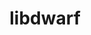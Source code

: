 ---
title: "libdwarf"
layout: cache
categories: [package, develop]
meta: {"compilers": ["gcc@11.1.0", "gcc@11.4.0", "intel-oneapi-compilers@2025.1.0"], "num_specs": 144, "num_specs_by_stack": {"e4s": 3, "e4s-neoverse-v2": 37, "e4s-oneapi": 41, "e4s-rocm-external": 37, "root": 144, "tools-sdk": 29, "tutorial": 37}, "oss": ["ubuntu20.04", "ubuntu22.04"], "platforms": ["linux"], "stacks": ["e4s", "e4s-neoverse-v2", "e4s-oneapi", "e4s-rocm-external", "root", "tools-sdk", "tutorial"], "targets": ["neoverse_v2", "x86_64_v3"], "versions": ["0.11.0", "2.0.0", "2.1.0"]}
spec_details: [{"compiler": "gcc@11.4.0", "hash": "26645usqdclwyzeo266omlca4ipfzhg2", "os": "ubuntu22.04", "platform": "linux", "size": "-", "stacks": ["e4s-neoverse-v2", "root"], "target": "neoverse_v2", "variants": ["build_system=cmake", "build_type=Release", "+decompression", "+dwarfdump", "~dwarfgen", "~examples", "generator=make", "~ipo", "+pic", "+shared"], "versions": ["2.1.0"]}, {"compiler": "gcc@11.1.0", "hash": "26jvwhkd6jvjz4s6r2liskjqs423aejt", "os": "ubuntu20.04", "platform": "linux", "size": "-", "stacks": ["root", "tools-sdk"], "target": "x86_64_v3", "variants": ["build_system=cmake", "build_type=Release", "+decompression", "+dwarfdump", "~dwarfgen", "~examples", "generator=make", "~ipo", "+pic", "+shared"], "versions": ["2.0.0"]}, {"compiler": "gcc@11.4.0", "hash": "26ymsfafvonl5vvnwlxzrb43qxp75nec", "os": "ubuntu22.04", "platform": "linux", "size": "-", "stacks": ["e4s-rocm-external", "root", "tutorial"], "target": "x86_64_v3", "variants": ["build_system=cmake", "build_type=Release", "+decompression", "+dwarfdump", "~dwarfgen", "~examples", "generator=make", "~ipo", "+pic", "+shared"], "versions": ["0.11.0"]}, {"compiler": "gcc@11.1.0", "hash": "2hoaaltrr5jdvbj2v2nvlikp7cjv4rfw", "os": "ubuntu20.04", "platform": "linux", "size": "-", "stacks": ["root", "tools-sdk"], "target": "x86_64_v3", "variants": ["build_system=cmake", "build_type=Release", "+decompression", "+dwarfdump", "~dwarfgen", "~examples", "generator=make", "~ipo", "+pic", "+shared"], "versions": ["2.1.0"]}, {"compiler": "intel-oneapi-compilers@2025.1.0", "hash": "2nwzpoteix6hrch7a4b6w4674h2ipcnu", "os": "ubuntu22.04", "platform": "linux", "size": "-", "stacks": ["e4s-oneapi", "root"], "target": "x86_64_v3", "variants": ["build_system=cmake", "build_type=Release", "+decompression", "+dwarfdump", "~dwarfgen", "~examples", "generator=make", "~ipo", "+pic", "+shared"], "versions": ["0.11.0"]}, {"compiler": "gcc@11.4.0", "hash": "3j6ftzflsfp5zbjefbdrclannyjhvbas", "os": "ubuntu22.04", "platform": "linux", "size": "-", "stacks": ["e4s-rocm-external", "root", "tutorial"], "target": "x86_64_v3", "variants": ["build_system=cmake", "build_type=Release", "+decompression", "+dwarfdump", "~dwarfgen", "~examples", "generator=make", "~ipo", "+pic", "+shared"], "versions": ["2.1.0"]}, {"compiler": "gcc@11.1.0", "hash": "3vbnwyezob3u5p4etb4eiarvvqfsbmgk", "os": "ubuntu20.04", "platform": "linux", "size": "-", "stacks": ["root", "tools-sdk"], "target": "x86_64_v3", "variants": ["build_system=cmake", "build_type=Release", "+decompression", "+dwarfdump", "~dwarfgen", "~examples", "generator=make", "~ipo", "+pic", "+shared"], "versions": ["2.1.0"]}, {"compiler": "gcc@11.4.0", "hash": "3xqwh7sevmgbvg354tvq3wtstwwt6vpe", "os": "ubuntu22.04", "platform": "linux", "size": "-", "stacks": ["e4s-rocm-external", "root", "tutorial"], "target": "x86_64_v3", "variants": ["build_system=cmake", "build_type=Release", "+decompression", "+dwarfdump", "~dwarfgen", "~examples", "generator=make", "~ipo", "+pic", "+shared"], "versions": ["0.11.0"]}, {"compiler": "gcc@11.1.0", "hash": "4o2g27lexrq3owaa7cg326gm75d4zwd4", "os": "ubuntu20.04", "platform": "linux", "size": "-", "stacks": ["root", "tools-sdk"], "target": "x86_64_v3", "variants": ["build_system=cmake", "build_type=Release", "+decompression", "+dwarfdump", "~dwarfgen", "~examples", "generator=make", "~ipo", "+pic", "+shared"], "versions": ["2.1.0"]}, {"compiler": "intel-oneapi-compilers@2025.1.0", "hash": "555rxwce4z65dxxh6eosgz2zvxgniywn", "os": "ubuntu22.04", "platform": "linux", "size": "-", "stacks": ["e4s-oneapi", "root"], "target": "x86_64_v3", "variants": ["build_system=cmake", "build_type=Release", "+decompression", "+dwarfdump", "~dwarfgen", "~examples", "generator=make", "~ipo", "+pic", "+shared"], "versions": ["0.11.0"]}, {"compiler": "gcc@11.1.0", "hash": "5hfkklx3ejlkabfwcfrbpeqm7gidqauv", "os": "ubuntu20.04", "platform": "linux", "size": "-", "stacks": ["root", "tools-sdk"], "target": "x86_64_v3", "variants": ["build_system=cmake", "build_type=Release", "+decompression", "+dwarfdump", "~dwarfgen", "~examples", "generator=make", "~ipo", "+pic", "+shared"], "versions": ["2.1.0"]}, {"compiler": "gcc@11.4.0", "hash": "5hu7i2utic3z5haxew2x4iue5sm4sr5i", "os": "ubuntu22.04", "platform": "linux", "size": "-", "stacks": ["e4s-rocm-external", "root", "tutorial"], "target": "x86_64_v3", "variants": ["build_system=cmake", "build_type=Release", "+decompression", "+dwarfdump", "~dwarfgen", "~examples", "generator=make", "~ipo", "+pic", "+shared"], "versions": ["2.0.0"]}, {"compiler": "gcc@11.4.0", "hash": "5jbko6njuh52doxfat4jyn5vmevo2nff", "os": "ubuntu22.04", "platform": "linux", "size": "-", "stacks": ["e4s-neoverse-v2", "root"], "target": "neoverse_v2", "variants": ["build_system=cmake", "build_type=Release", "+decompression", "+dwarfdump", "~dwarfgen", "~examples", "generator=make", "~ipo", "+pic", "+shared"], "versions": ["2.1.0"]}, {"compiler": "intel-oneapi-compilers@2025.1.0", "hash": "5mgct54zrfv7f4i6g6lcweoy6ad5p5p2", "os": "ubuntu22.04", "platform": "linux", "size": "-", "stacks": ["e4s-oneapi", "root"], "target": "x86_64_v3", "variants": ["build_system=cmake", "build_type=Release", "+decompression", "+dwarfdump", "~dwarfgen", "~examples", "generator=make", "~ipo", "+pic", "+shared"], "versions": ["2.1.0"]}, {"compiler": "gcc@11.4.0", "hash": "5ykmmyo5df54k7aoklrkop5jidrcjlnk", "os": "ubuntu22.04", "platform": "linux", "size": "-", "stacks": ["e4s-neoverse-v2", "root"], "target": "neoverse_v2", "variants": ["build_system=cmake", "build_type=Release", "+decompression", "+dwarfdump", "~dwarfgen", "~examples", "generator=make", "~ipo", "+pic", "+shared"], "versions": ["2.1.0"]}, {"compiler": "gcc@11.1.0", "hash": "6c5a3yojjtfbw5tzbzs73ssr6f26bwox", "os": "ubuntu20.04", "platform": "linux", "size": "-", "stacks": ["root", "tools-sdk"], "target": "x86_64_v3", "variants": ["build_system=cmake", "build_type=Release", "+decompression", "+dwarfdump", "~dwarfgen", "~examples", "generator=make", "~ipo", "+pic", "+shared"], "versions": ["2.1.0"]}, {"compiler": "gcc@11.4.0", "hash": "6e5mar4l7hglduuudxf6sj2iupbjg4c2", "os": "ubuntu22.04", "platform": "linux", "size": "-", "stacks": ["e4s-rocm-external", "root", "tutorial"], "target": "x86_64_v3", "variants": ["build_system=cmake", "build_type=Release", "+decompression", "+dwarfdump", "~dwarfgen", "~examples", "generator=make", "~ipo", "+pic", "+shared"], "versions": ["0.11.0"]}, {"compiler": "gcc@11.1.0", "hash": "6lyx3tc5sfpjn3m3riu3dp6x6pyg3ppt", "os": "ubuntu20.04", "platform": "linux", "size": "-", "stacks": ["root", "tools-sdk"], "target": "x86_64_v3", "variants": ["build_system=cmake", "build_type=Release", "+decompression", "+dwarfdump", "~dwarfgen", "~examples", "generator=make", "~ipo", "+pic", "+shared"], "versions": ["2.0.0"]}, {"compiler": "gcc@11.4.0", "hash": "6qle4qseuxmofcvyk2aue2e7gbjlci35", "os": "ubuntu22.04", "platform": "linux", "size": "-", "stacks": ["e4s-rocm-external", "root", "tutorial"], "target": "x86_64_v3", "variants": ["build_system=cmake", "build_type=Release", "+decompression", "+dwarfdump", "~dwarfgen", "~examples", "generator=make", "~ipo", "+pic", "+shared"], "versions": ["0.11.0"]}, {"compiler": "gcc@11.1.0", "hash": "6qrrs75fechd3mtx2xjfaa5cz4pgjqq6", "os": "ubuntu20.04", "platform": "linux", "size": "-", "stacks": ["root", "tools-sdk"], "target": "x86_64_v3", "variants": ["build_system=cmake", "build_type=Release", "+decompression", "+dwarfdump", "~dwarfgen", "~examples", "generator=make", "~ipo", "+pic", "+shared"], "versions": ["2.1.0"]}, {"compiler": "gcc@11.4.0", "hash": "6tphij5owtzbeo4yvpueylctg46xuq3m", "os": "ubuntu22.04", "platform": "linux", "size": "-", "stacks": ["e4s-neoverse-v2", "root"], "target": "neoverse_v2", "variants": ["build_system=cmake", "build_type=Release", "+decompression", "+dwarfdump", "~dwarfgen", "~examples", "generator=make", "~ipo", "+pic", "+shared"], "versions": ["2.1.0"]}, {"compiler": "gcc@11.1.0", "hash": "6xxfynooc7hqlia43m4g4ff3e6256aa6", "os": "ubuntu20.04", "platform": "linux", "size": "-", "stacks": ["root", "tools-sdk"], "target": "x86_64_v3", "variants": ["build_system=cmake", "build_type=Release", "+decompression", "+dwarfdump", "~dwarfgen", "~examples", "generator=make", "~ipo", "+pic", "+shared"], "versions": ["2.1.0"]}, {"compiler": "gcc@11.4.0", "hash": "7at3ea4ldirl3xxvwuivqushfdmwzjfm", "os": "ubuntu22.04", "platform": "linux", "size": "-", "stacks": ["e4s-neoverse-v2", "root"], "target": "neoverse_v2", "variants": ["build_system=cmake", "build_type=Release", "+decompression", "+dwarfdump", "~dwarfgen", "~examples", "generator=make", "~ipo", "+pic", "+shared"], "versions": ["0.11.0"]}, {"compiler": "gcc@11.1.0", "hash": "7axrh72c5dgno2kd2kujpxpa3ovdj2nq", "os": "ubuntu20.04", "platform": "linux", "size": "-", "stacks": ["root", "tools-sdk"], "target": "x86_64_v3", "variants": ["build_system=cmake", "build_type=Release", "+decompression", "+dwarfdump", "~dwarfgen", "~examples", "generator=make", "~ipo", "+pic", "+shared"], "versions": ["2.1.0"]}, {"compiler": "gcc@11.4.0", "hash": "7b3z4t6i254pdxzdwv6wg5lwxlalmhdv", "os": "ubuntu22.04", "platform": "linux", "size": "-", "stacks": ["e4s", "e4s-rocm-external", "root", "tutorial"], "target": "x86_64_v3", "variants": ["build_system=cmake", "build_type=Release", "+decompression", "+dwarfdump", "~dwarfgen", "~examples", "generator=make", "~ipo", "+pic", "+shared"], "versions": ["2.1.0"]}, {"compiler": "gcc@11.4.0", "hash": "7h6pt3aiebkt3okdgt3upaelm3jwnbvn", "os": "ubuntu22.04", "platform": "linux", "size": "-", "stacks": ["e4s-rocm-external", "root", "tutorial"], "target": "x86_64_v3", "variants": ["build_system=cmake", "build_type=Release", "+decompression", "+dwarfdump", "~dwarfgen", "~examples", "generator=make", "~ipo", "+pic", "+shared"], "versions": ["2.1.0"]}, {"compiler": "gcc@11.4.0", "hash": "a3ld7toer5a6w74q4uxmehspbqe4wzq5", "os": "ubuntu22.04", "platform": "linux", "size": "-", "stacks": ["e4s", "e4s-rocm-external", "root", "tutorial"], "target": "x86_64_v3", "variants": ["build_system=cmake", "build_type=Release", "+decompression", "+dwarfdump", "~dwarfgen", "~examples", "generator=make", "~ipo", "+pic", "+shared"], "versions": ["2.1.0"]}, {"compiler": "gcc@11.1.0", "hash": "amwejqzzekgn2k62unytyyxjke4c22nu", "os": "ubuntu20.04", "platform": "linux", "size": "-", "stacks": ["root", "tools-sdk"], "target": "x86_64_v3", "variants": ["build_system=cmake", "build_type=Release", "+decompression", "+dwarfdump", "~dwarfgen", "~examples", "generator=make", "~ipo", "+pic", "+shared"], "versions": ["2.1.0"]}, {"compiler": "gcc@11.4.0", "hash": "c4li6r2w4yhqhi6kxxiyzpwybu2d3l6r", "os": "ubuntu22.04", "platform": "linux", "size": "-", "stacks": ["e4s-rocm-external", "root", "tutorial"], "target": "x86_64_v3", "variants": ["build_system=cmake", "build_type=Release", "+decompression", "+dwarfdump", "~dwarfgen", "~examples", "generator=make", "~ipo", "+pic", "+shared"], "versions": ["2.1.0"]}, {"compiler": "intel-oneapi-compilers@2025.1.0", "hash": "celsaeerwodfdv7qr4lnhaiz6v4jauyy", "os": "ubuntu22.04", "platform": "linux", "size": "-", "stacks": ["e4s-oneapi", "root"], "target": "x86_64_v3", "variants": ["build_system=cmake", "build_type=Release", "+decompression", "+dwarfdump", "~dwarfgen", "~examples", "generator=make", "~ipo", "+pic", "+shared"], "versions": ["0.11.0"]}, {"compiler": "gcc@11.4.0", "hash": "cgphjtoodadf2bhjop4uhlo65jkoag6y", "os": "ubuntu22.04", "platform": "linux", "size": "-", "stacks": ["e4s-neoverse-v2", "root"], "target": "neoverse_v2", "variants": ["build_system=cmake", "build_type=Release", "+decompression", "+dwarfdump", "~dwarfgen", "~examples", "generator=make", "~ipo", "+pic", "+shared"], "versions": ["2.1.0"]}, {"compiler": "gcc@11.1.0", "hash": "ckh4otdeytvzhuvil7fcmxqatue2p2gi", "os": "ubuntu20.04", "platform": "linux", "size": "-", "stacks": ["root", "tools-sdk"], "target": "x86_64_v3", "variants": ["build_system=cmake", "build_type=Release", "+decompression", "+dwarfdump", "~dwarfgen", "~examples", "generator=make", "~ipo", "+pic", "+shared"], "versions": ["2.1.0"]}, {"compiler": "gcc@11.4.0", "hash": "cpik3mwtsubvec3v6id4cahpqcnvgwyt", "os": "ubuntu22.04", "platform": "linux", "size": "-", "stacks": ["e4s-neoverse-v2", "root"], "target": "neoverse_v2", "variants": ["build_system=cmake", "build_type=Release", "+decompression", "+dwarfdump", "~dwarfgen", "~examples", "generator=make", "~ipo", "+pic", "+shared"], "versions": ["0.11.0"]}, {"compiler": "gcc@11.4.0", "hash": "cr5tbnsxq7va3o6mab5b2juiebhx7llq", "os": "ubuntu22.04", "platform": "linux", "size": "-", "stacks": ["e4s-neoverse-v2", "root"], "target": "neoverse_v2", "variants": ["build_system=cmake", "build_type=Release", "+decompression", "+dwarfdump", "~dwarfgen", "~examples", "generator=make", "~ipo", "+pic", "+shared"], "versions": ["0.11.0"]}, {"compiler": "gcc@11.4.0", "hash": "cuundmuax5tngh3lxnqm2wgcwjj4irfr", "os": "ubuntu22.04", "platform": "linux", "size": "-", "stacks": ["e4s-rocm-external", "root", "tutorial"], "target": "x86_64_v3", "variants": ["build_system=cmake", "build_type=Release", "+decompression", "+dwarfdump", "~dwarfgen", "~examples", "generator=make", "~ipo", "+pic", "+shared"], "versions": ["2.0.0"]}, {"compiler": "gcc@11.4.0", "hash": "d2vvnrfk5feog2jcciqipgtfcwudxh5m", "os": "ubuntu22.04", "platform": "linux", "size": "-", "stacks": ["e4s-neoverse-v2", "root"], "target": "neoverse_v2", "variants": ["build_system=cmake", "build_type=Release", "+decompression", "+dwarfdump", "~dwarfgen", "~examples", "generator=make", "~ipo", "+pic", "+shared"], "versions": ["0.11.0"]}, {"compiler": "intel-oneapi-compilers@2025.1.0", "hash": "d6wqyo4cns33ba65ak6fnfzj3mdcw6hi", "os": "ubuntu22.04", "platform": "linux", "size": "-", "stacks": ["e4s-oneapi", "root"], "target": "x86_64_v3", "variants": ["build_system=cmake", "build_type=Release", "+decompression", "+dwarfdump", "~dwarfgen", "~examples", "generator=make", "~ipo", "+pic", "+shared"], "versions": ["0.11.0"]}, {"compiler": "gcc@11.4.0", "hash": "ddtclrfuyc5hnq73gqnxhcj2c4hbvfqq", "os": "ubuntu22.04", "platform": "linux", "size": "-", "stacks": ["e4s-rocm-external", "root", "tutorial"], "target": "x86_64_v3", "variants": ["build_system=cmake", "build_type=Release", "+decompression", "+dwarfdump", "~dwarfgen", "~examples", "generator=make", "~ipo", "+pic", "+shared"], "versions": ["0.11.0"]}, {"compiler": "gcc@11.1.0", "hash": "do2e5hg7batxqvvyxgnfzkndnj55hu5y", "os": "ubuntu20.04", "platform": "linux", "size": "-", "stacks": ["root", "tools-sdk"], "target": "x86_64_v3", "variants": ["build_system=cmake", "build_type=Release", "+decompression", "+dwarfdump", "~dwarfgen", "~examples", "generator=make", "~ipo", "+pic", "+shared"], "versions": ["2.1.0"]}, {"compiler": "intel-oneapi-compilers@2025.1.0", "hash": "doh7an335rcp5rayrhh537v7buhgadj4", "os": "ubuntu22.04", "platform": "linux", "size": "-", "stacks": ["e4s-oneapi", "root"], "target": "x86_64_v3", "variants": ["build_system=cmake", "build_type=Release", "+decompression", "+dwarfdump", "~dwarfgen", "~examples", "generator=make", "~ipo", "+pic", "+shared"], "versions": ["0.11.0"]}, {"compiler": "gcc@11.4.0", "hash": "dq7uj6yxxagcvopc34h7binw4trfivyl", "os": "ubuntu22.04", "platform": "linux", "size": "-", "stacks": ["e4s-neoverse-v2", "root"], "target": "neoverse_v2", "variants": ["build_system=cmake", "build_type=Release", "+decompression", "+dwarfdump", "~dwarfgen", "~examples", "generator=make", "~ipo", "+pic", "+shared"], "versions": ["2.0.0"]}, {"compiler": "gcc@11.4.0", "hash": "dxmnjwbeo4v26aouxrblz3sopmynujlr", "os": "ubuntu22.04", "platform": "linux", "size": "-", "stacks": ["e4s-neoverse-v2", "root"], "target": "neoverse_v2", "variants": ["build_system=cmake", "build_type=Release", "+decompression", "+dwarfdump", "~dwarfgen", "~examples", "generator=make", "~ipo", "+pic", "+shared"], "versions": ["0.11.0"]}, {"compiler": "gcc@11.4.0", "hash": "e24ftcgjzech37nsxkmy4ayklmn3e5ym", "os": "ubuntu22.04", "platform": "linux", "size": "-", "stacks": ["e4s-rocm-external", "root", "tutorial"], "target": "x86_64_v3", "variants": ["build_system=cmake", "build_type=Release", "+decompression", "+dwarfdump", "~dwarfgen", "~examples", "generator=make", "~ipo", "+pic", "+shared"], "versions": ["2.1.0"]}, {"compiler": "gcc@11.4.0", "hash": "e4wpoxmixano7ygw5fdkls5hil7zy3az", "os": "ubuntu22.04", "platform": "linux", "size": "-", "stacks": ["e4s-rocm-external", "root", "tutorial"], "target": "x86_64_v3", "variants": ["build_system=cmake", "build_type=Release", "+decompression", "+dwarfdump", "~dwarfgen", "~examples", "generator=make", "~ipo", "+pic", "+shared"], "versions": ["0.11.0"]}, {"compiler": "gcc@11.4.0", "hash": "e6rymjab23k5ctrhrzg3yuzekxe3ipwd", "os": "ubuntu22.04", "platform": "linux", "size": "-", "stacks": ["e4s-neoverse-v2", "root"], "target": "neoverse_v2", "variants": ["build_system=cmake", "build_type=Release", "+decompression", "+dwarfdump", "~dwarfgen", "~examples", "generator=make", "~ipo", "+pic", "+shared"], "versions": ["0.11.0"]}, {"compiler": "intel-oneapi-compilers@2025.1.0", "hash": "ecugbsss7va73hzjypnhek2trsq6qcvk", "os": "ubuntu22.04", "platform": "linux", "size": "-", "stacks": ["e4s-oneapi", "root"], "target": "x86_64_v3", "variants": ["build_system=cmake", "build_type=Release", "+decompression", "+dwarfdump", "~dwarfgen", "~examples", "generator=make", "~ipo", "+pic", "+shared"], "versions": ["2.0.0"]}, {"compiler": "gcc@11.1.0", "hash": "ee4wx445tyev2r72vj66j7sspzdvw7gb", "os": "ubuntu20.04", "platform": "linux", "size": "-", "stacks": ["root", "tools-sdk"], "target": "x86_64_v3", "variants": ["build_system=cmake", "build_type=Release", "+decompression", "+dwarfdump", "~dwarfgen", "~examples", "generator=make", "~ipo", "+pic", "+shared"], "versions": ["2.0.0"]}, {"compiler": "intel-oneapi-compilers@2025.1.0", "hash": "ekjiel3eflddz3dh3zuvew3erjk2edzo", "os": "ubuntu22.04", "platform": "linux", "size": "-", "stacks": ["e4s-oneapi", "root"], "target": "x86_64_v3", "variants": ["build_system=cmake", "build_type=Release", "+decompression", "+dwarfdump", "~dwarfgen", "~examples", "generator=make", "~ipo", "+pic", "+shared"], "versions": ["0.11.0"]}, {"compiler": "gcc@11.4.0", "hash": "emle2gm75vjyhqcjjhaklfzff5d3dpqg", "os": "ubuntu22.04", "platform": "linux", "size": "-", "stacks": ["e4s-neoverse-v2", "root"], "target": "neoverse_v2", "variants": ["build_system=cmake", "build_type=Release", "+decompression", "+dwarfdump", "~dwarfgen", "~examples", "generator=make", "~ipo", "+pic", "+shared"], "versions": ["0.11.0"]}, {"compiler": "gcc@11.4.0", "hash": "f55coqsxkgu4jc4duafei47dvsdhvscs", "os": "ubuntu22.04", "platform": "linux", "size": "-", "stacks": ["e4s-rocm-external", "root", "tutorial"], "target": "x86_64_v3", "variants": ["build_system=cmake", "build_type=Release", "+decompression", "+dwarfdump", "~dwarfgen", "~examples", "generator=make", "~ipo", "+pic", "+shared"], "versions": ["0.11.0"]}, {"compiler": "gcc@11.4.0", "hash": "fed3r65h4cjl2gha3zipqibckwd3ow4l", "os": "ubuntu22.04", "platform": "linux", "size": "-", "stacks": ["e4s-rocm-external", "root", "tutorial"], "target": "x86_64_v3", "variants": ["build_system=cmake", "build_type=Release", "+decompression", "+dwarfdump", "~dwarfgen", "~examples", "generator=make", "~ipo", "+pic", "+shared"], "versions": ["0.11.0"]}, {"compiler": "gcc@11.1.0", "hash": "fharxzapbymb5abhavkz6ilzw2bmzr6q", "os": "ubuntu20.04", "platform": "linux", "size": "-", "stacks": ["root", "tools-sdk"], "target": "x86_64_v3", "variants": ["build_system=cmake", "build_type=Release", "+decompression", "+dwarfdump", "~dwarfgen", "~examples", "generator=make", "~ipo", "+pic", "+shared"], "versions": ["2.0.0"]}, {"compiler": "gcc@11.4.0", "hash": "fhrtuy2efrvhtn22uvn623oz7owgfnno", "os": "ubuntu22.04", "platform": "linux", "size": "-", "stacks": ["e4s-neoverse-v2", "root"], "target": "neoverse_v2", "variants": ["build_system=cmake", "build_type=Release", "+decompression", "+dwarfdump", "~dwarfgen", "~examples", "generator=make", "~ipo", "+pic", "+shared"], "versions": ["2.1.0"]}, {"compiler": "gcc@11.4.0", "hash": "fqln3ltxft53dbddi4u2dc6o3gitqbm7", "os": "ubuntu22.04", "platform": "linux", "size": "-", "stacks": ["e4s-rocm-external", "root", "tutorial"], "target": "x86_64_v3", "variants": ["build_system=cmake", "build_type=Release", "+decompression", "+dwarfdump", "~dwarfgen", "~examples", "generator=make", "~ipo", "+pic", "+shared"], "versions": ["2.1.0"]}, {"compiler": "gcc@11.4.0", "hash": "fyjlfadcnyovmtt67xilddqenqpfdghh", "os": "ubuntu22.04", "platform": "linux", "size": "-", "stacks": ["e4s-rocm-external", "root", "tutorial"], "target": "x86_64_v3", "variants": ["build_system=cmake", "build_type=Release", "+decompression", "+dwarfdump", "~dwarfgen", "~examples", "generator=make", "~ipo", "+pic", "+shared"], "versions": ["2.1.0"]}, {"compiler": "gcc@11.4.0", "hash": "g6hmmujfmfcpkqrztqetp7uh2oa2tmfv", "os": "ubuntu22.04", "platform": "linux", "size": "-", "stacks": ["e4s-neoverse-v2", "root"], "target": "neoverse_v2", "variants": ["build_system=cmake", "build_type=Release", "+decompression", "+dwarfdump", "~dwarfgen", "~examples", "generator=make", "~ipo", "+pic", "+shared"], "versions": ["2.1.0"]}, {"compiler": "intel-oneapi-compilers@2025.1.0", "hash": "gcytrvcew4cirxceyc7x7mtkx2unqpww", "os": "ubuntu22.04", "platform": "linux", "size": "-", "stacks": ["e4s-oneapi", "root"], "target": "x86_64_v3", "variants": ["build_system=cmake", "build_type=Release", "+decompression", "+dwarfdump", "~dwarfgen", "~examples", "generator=make", "~ipo", "+pic", "+shared"], "versions": ["2.1.0"]}, {"compiler": "intel-oneapi-compilers@2025.1.0", "hash": "geewmphz2vp67vcfxlt3bbt4b3nn6asx", "os": "ubuntu22.04", "platform": "linux", "size": "-", "stacks": ["e4s-oneapi", "root"], "target": "x86_64_v3", "variants": ["build_system=cmake", "build_type=Release", "+decompression", "+dwarfdump", "~dwarfgen", "~examples", "generator=make", "~ipo", "+pic", "+shared"], "versions": ["0.11.0"]}, {"compiler": "intel-oneapi-compilers@2025.1.0", "hash": "glfydak6hvdauythxvzeu2oha4q6dex5", "os": "ubuntu22.04", "platform": "linux", "size": "-", "stacks": ["e4s-oneapi", "root"], "target": "x86_64_v3", "variants": ["build_system=cmake", "build_type=Release", "+decompression", "+dwarfdump", "~dwarfgen", "~examples", "generator=make", "~ipo", "+pic", "+shared"], "versions": ["2.1.0"]}, {"compiler": "gcc@11.4.0", "hash": "gvqi6yadnzdnyizgoqknwnq6hinoa43k", "os": "ubuntu22.04", "platform": "linux", "size": "-", "stacks": ["e4s-neoverse-v2", "root"], "target": "neoverse_v2", "variants": ["build_system=cmake", "build_type=Release", "+decompression", "+dwarfdump", "~dwarfgen", "~examples", "generator=make", "~ipo", "+pic", "+shared"], "versions": ["2.0.0"]}, {"compiler": "gcc@11.4.0", "hash": "ild4wa3boifqvsgfw3aau5edktbob4xj", "os": "ubuntu22.04", "platform": "linux", "size": "-", "stacks": ["e4s-rocm-external", "root", "tutorial"], "target": "x86_64_v3", "variants": ["build_system=cmake", "build_type=Release", "+decompression", "+dwarfdump", "~dwarfgen", "~examples", "generator=make", "~ipo", "+pic", "+shared"], "versions": ["2.1.0"]}, {"compiler": "intel-oneapi-compilers@2025.1.0", "hash": "j4jnbnhypfx3zekgkwehwmo33eex67ug", "os": "ubuntu22.04", "platform": "linux", "size": "-", "stacks": ["e4s-oneapi", "root"], "target": "x86_64_v3", "variants": ["build_system=cmake", "build_type=Release", "+decompression", "+dwarfdump", "~dwarfgen", "~examples", "generator=make", "~ipo", "+pic", "+shared"], "versions": ["2.0.0"]}, {"compiler": "gcc@11.4.0", "hash": "jawnvzrxn4t37dt7rjsjhvqie2nhgowu", "os": "ubuntu22.04", "platform": "linux", "size": "-", "stacks": ["e4s-neoverse-v2", "root"], "target": "neoverse_v2", "variants": ["build_system=cmake", "build_type=Release", "+decompression", "+dwarfdump", "~dwarfgen", "~examples", "generator=make", "~ipo", "+pic", "+shared"], "versions": ["2.1.0"]}, {"compiler": "intel-oneapi-compilers@2025.1.0", "hash": "jcaw7uchqfk3gcr4jzxtdg5tqmuorw2m", "os": "ubuntu22.04", "platform": "linux", "size": "-", "stacks": ["e4s-oneapi", "root"], "target": "x86_64_v3", "variants": ["build_system=cmake", "build_type=Release", "+decompression", "+dwarfdump", "~dwarfgen", "~examples", "generator=make", "~ipo", "+pic", "+shared"], "versions": ["0.11.0"]}, {"compiler": "intel-oneapi-compilers@2025.1.0", "hash": "jcmv6uqs777o6taekhirhg2ylzbpv7yt", "os": "ubuntu22.04", "platform": "linux", "size": "-", "stacks": ["e4s-oneapi", "root"], "target": "x86_64_v3", "variants": ["build_system=cmake", "build_type=Release", "+decompression", "+dwarfdump", "~dwarfgen", "~examples", "generator=make", "~ipo", "+pic", "+shared"], "versions": ["2.1.0"]}, {"compiler": "intel-oneapi-compilers@2025.1.0", "hash": "jltqchh7dqljfnnw5fe7scrr5qryhhwe", "os": "ubuntu22.04", "platform": "linux", "size": "-", "stacks": ["e4s-oneapi", "root"], "target": "x86_64_v3", "variants": ["build_system=cmake", "build_type=Release", "+decompression", "+dwarfdump", "~dwarfgen", "~examples", "generator=make", "~ipo", "+pic", "+shared"], "versions": ["2.0.0"]}, {"compiler": "gcc@11.1.0", "hash": "jxknhwn6t2htmroxdmhgaknexexjhjra", "os": "ubuntu20.04", "platform": "linux", "size": "-", "stacks": ["root", "tools-sdk"], "target": "x86_64_v3", "variants": ["build_system=cmake", "build_type=Release", "+decompression", "+dwarfdump", "~dwarfgen", "~examples", "generator=make", "~ipo", "+pic", "+shared"], "versions": ["2.1.0"]}, {"compiler": "gcc@11.1.0", "hash": "k3fovssi2flzy7zqplhhxepg7hr7asrn", "os": "ubuntu20.04", "platform": "linux", "size": "-", "stacks": ["root", "tools-sdk"], "target": "x86_64_v3", "variants": ["build_system=cmake", "build_type=Release", "+decompression", "+dwarfdump", "~dwarfgen", "~examples", "generator=make", "~ipo", "+pic", "+shared"], "versions": ["2.1.0"]}, {"compiler": "gcc@11.4.0", "hash": "kjpj4d45koairgyde54jpd3psjsuhtxk", "os": "ubuntu22.04", "platform": "linux", "size": "-", "stacks": ["e4s-neoverse-v2", "root"], "target": "neoverse_v2", "variants": ["build_system=cmake", "build_type=Release", "+decompression", "+dwarfdump", "~dwarfgen", "~examples", "generator=make", "~ipo", "+pic", "+shared"], "versions": ["2.1.0"]}, {"compiler": "gcc@11.1.0", "hash": "kmtt34keew6crewcyzv7qchsi4zwoh53", "os": "ubuntu20.04", "platform": "linux", "size": "-", "stacks": ["root", "tools-sdk"], "target": "x86_64_v3", "variants": ["build_system=cmake", "build_type=Release", "+decompression", "+dwarfdump", "~dwarfgen", "~examples", "generator=make", "~ipo", "+pic", "+shared"], "versions": ["2.1.0"]}, {"compiler": "intel-oneapi-compilers@2025.1.0", "hash": "krvv3gbctx4s4hbaf7it45kntghwgmpi", "os": "ubuntu22.04", "platform": "linux", "size": "-", "stacks": ["e4s-oneapi", "root"], "target": "x86_64_v3", "variants": ["build_system=cmake", "build_type=Release", "+decompression", "+dwarfdump", "~dwarfgen", "~examples", "generator=make", "~ipo", "+pic", "+shared"], "versions": ["2.0.0"]}, {"compiler": "gcc@11.4.0", "hash": "l3o7proi63nvzon34zzm72azgdxt2kqr", "os": "ubuntu22.04", "platform": "linux", "size": "-", "stacks": ["e4s-rocm-external", "root", "tutorial"], "target": "x86_64_v3", "variants": ["build_system=cmake", "build_type=Release", "+decompression", "+dwarfdump", "~dwarfgen", "~examples", "generator=make", "~ipo", "+pic", "+shared"], "versions": ["0.11.0"]}, {"compiler": "gcc@11.4.0", "hash": "l53gbyzaih6scbvv3npbbkj7kvznealz", "os": "ubuntu22.04", "platform": "linux", "size": "-", "stacks": ["e4s-rocm-external", "root", "tutorial"], "target": "x86_64_v3", "variants": ["build_system=cmake", "build_type=Release", "+decompression", "+dwarfdump", "~dwarfgen", "~examples", "generator=make", "~ipo", "+pic", "+shared"], "versions": ["0.11.0"]}, {"compiler": "gcc@11.4.0", "hash": "l7doonkylnswpjzrw32mf4rbyx5kesef", "os": "ubuntu22.04", "platform": "linux", "size": "-", "stacks": ["e4s-neoverse-v2", "root"], "target": "neoverse_v2", "variants": ["build_system=cmake", "build_type=Release", "+decompression", "+dwarfdump", "~dwarfgen", "~examples", "generator=make", "~ipo", "+pic", "+shared"], "versions": ["2.0.0"]}, {"compiler": "intel-oneapi-compilers@2025.1.0", "hash": "liu7z2zm3evrfjkh3w7ve7mrrdb6tehl", "os": "ubuntu22.04", "platform": "linux", "size": "-", "stacks": ["e4s-oneapi", "root"], "target": "x86_64_v3", "variants": ["build_system=cmake", "build_type=Release", "+decompression", "+dwarfdump", "~dwarfgen", "~examples", "generator=make", "~ipo", "+pic", "+shared"], "versions": ["2.1.0"]}, {"compiler": "intel-oneapi-compilers@2025.1.0", "hash": "lloc6vm5awqri3zi3zvf7ddabfkueu6a", "os": "ubuntu22.04", "platform": "linux", "size": "-", "stacks": ["e4s-oneapi", "root"], "target": "x86_64_v3", "variants": ["build_system=cmake", "build_type=Release", "+decompression", "+dwarfdump", "~dwarfgen", "~examples", "generator=make", "~ipo", "+pic", "+shared"], "versions": ["0.11.0"]}, {"compiler": "intel-oneapi-compilers@2025.1.0", "hash": "lubtdzink4lva7ybrsrz4zuopfi6tj3g", "os": "ubuntu22.04", "platform": "linux", "size": "-", "stacks": ["e4s-oneapi", "root"], "target": "x86_64_v3", "variants": ["build_system=cmake", "build_type=Release", "+decompression", "+dwarfdump", "~dwarfgen", "~examples", "generator=make", "~ipo", "+pic", "+shared"], "versions": ["0.11.0"]}, {"compiler": "intel-oneapi-compilers@2025.1.0", "hash": "lzc2zqiadczt2stteanbncemw3mfuj7z", "os": "ubuntu22.04", "platform": "linux", "size": "-", "stacks": ["e4s-oneapi", "root"], "target": "x86_64_v3", "variants": ["build_system=cmake", "build_type=Release", "+decompression", "+dwarfdump", "~dwarfgen", "~examples", "generator=make", "~ipo", "+pic", "+shared"], "versions": ["2.0.0"]}, {"compiler": "gcc@11.4.0", "hash": "lzyp7m3k266gavsyekgzxvoc223pyk7v", "os": "ubuntu22.04", "platform": "linux", "size": "-", "stacks": ["e4s-rocm-external", "root", "tutorial"], "target": "x86_64_v3", "variants": ["build_system=cmake", "build_type=Release", "+decompression", "+dwarfdump", "~dwarfgen", "~examples", "generator=make", "~ipo", "+pic", "+shared"], "versions": ["0.11.0"]}, {"compiler": "gcc@11.4.0", "hash": "m6farsb2w4r5yos6dho66jk3beebt3wz", "os": "ubuntu22.04", "platform": "linux", "size": "-", "stacks": ["e4s-neoverse-v2", "root"], "target": "neoverse_v2", "variants": ["build_system=cmake", "build_type=Release", "+decompression", "+dwarfdump", "~dwarfgen", "~examples", "generator=make", "~ipo", "+pic", "+shared"], "versions": ["2.0.0"]}, {"compiler": "gcc@11.4.0", "hash": "mam64uqyp2ydjplk3kderzgxsey5mzjp", "os": "ubuntu22.04", "platform": "linux", "size": "-", "stacks": ["e4s-neoverse-v2", "root"], "target": "neoverse_v2", "variants": ["build_system=cmake", "build_type=Release", "+decompression", "+dwarfdump", "~dwarfgen", "~examples", "generator=make", "~ipo", "+pic", "+shared"], "versions": ["0.11.0"]}, {"compiler": "gcc@11.1.0", "hash": "mhkwzzcark5htbkjhblepknr7ixpbwg2", "os": "ubuntu20.04", "platform": "linux", "size": "-", "stacks": ["root", "tools-sdk"], "target": "x86_64_v3", "variants": ["build_system=cmake", "build_type=Release", "+decompression", "+dwarfdump", "~dwarfgen", "~examples", "generator=make", "~ipo", "+pic", "+shared"], "versions": ["2.1.0"]}, {"compiler": "gcc@11.1.0", "hash": "mk2vbqqsgnkbmgubg47zo3u6qjevu3ra", "os": "ubuntu20.04", "platform": "linux", "size": "-", "stacks": ["root", "tools-sdk"], "target": "x86_64_v3", "variants": ["build_system=cmake", "build_type=Release", "+decompression", "+dwarfdump", "~dwarfgen", "~examples", "generator=make", "~ipo", "+pic", "+shared"], "versions": ["2.1.0"]}, {"compiler": "gcc@11.4.0", "hash": "muhhhtkvkmtjjstznhorrqthaz766as5", "os": "ubuntu22.04", "platform": "linux", "size": "-", "stacks": ["e4s-rocm-external", "root", "tutorial"], "target": "x86_64_v3", "variants": ["build_system=cmake", "build_type=Release", "+decompression", "+dwarfdump", "~dwarfgen", "~examples", "generator=make", "~ipo", "+pic", "+shared"], "versions": ["0.11.0"]}, {"compiler": "gcc@11.4.0", "hash": "mz7rt7iackvqob6d77tf75vghd5g5xw7", "os": "ubuntu22.04", "platform": "linux", "size": "-", "stacks": ["e4s", "e4s-rocm-external", "root", "tutorial"], "target": "x86_64_v3", "variants": ["build_system=cmake", "build_type=Release", "+decompression", "+dwarfdump", "~dwarfgen", "~examples", "generator=make", "~ipo", "+pic", "+shared"], "versions": ["2.1.0"]}, {"compiler": "gcc@11.4.0", "hash": "naix47wowk2us3bmhmphr4ngrudjtndv", "os": "ubuntu22.04", "platform": "linux", "size": "-", "stacks": ["e4s-neoverse-v2", "root"], "target": "neoverse_v2", "variants": ["build_system=cmake", "build_type=Release", "+decompression", "+dwarfdump", "~dwarfgen", "~examples", "generator=make", "~ipo", "+pic", "+shared"], "versions": ["0.11.0"]}, {"compiler": "gcc@11.4.0", "hash": "ne42owav62umm47hhj2bxml4tw7wwcxe", "os": "ubuntu22.04", "platform": "linux", "size": "-", "stacks": ["e4s-neoverse-v2", "root"], "target": "neoverse_v2", "variants": ["build_system=cmake", "build_type=Release", "+decompression", "+dwarfdump", "~dwarfgen", "~examples", "generator=make", "~ipo", "+pic", "+shared"], "versions": ["2.0.0"]}, {"compiler": "intel-oneapi-compilers@2025.1.0", "hash": "npkeiivylzkscqzipxznprorl6sbrmzp", "os": "ubuntu22.04", "platform": "linux", "size": "-", "stacks": ["e4s-oneapi", "root"], "target": "x86_64_v3", "variants": ["build_system=cmake", "build_type=Release", "+decompression", "+dwarfdump", "~dwarfgen", "~examples", "generator=make", "~ipo", "+pic", "+shared"], "versions": ["0.11.0"]}, {"compiler": "gcc@11.4.0", "hash": "npq3nxg3yvyumxea4kthce25kdaw2f33", "os": "ubuntu22.04", "platform": "linux", "size": "-", "stacks": ["e4s-rocm-external", "root", "tutorial"], "target": "x86_64_v3", "variants": ["build_system=cmake", "build_type=Release", "+decompression", "+dwarfdump", "~dwarfgen", "~examples", "generator=make", "~ipo", "+pic", "+shared"], "versions": ["2.1.0"]}, {"compiler": "gcc@11.4.0", "hash": "nwejzmq6dzkgesskuy7cxwysvtxqexew", "os": "ubuntu22.04", "platform": "linux", "size": "-", "stacks": ["e4s-rocm-external", "root", "tutorial"], "target": "x86_64_v3", "variants": ["build_system=cmake", "build_type=Release", "+decompression", "+dwarfdump", "~dwarfgen", "~examples", "generator=make", "~ipo", "+pic", "+shared"], "versions": ["2.1.0"]}, {"compiler": "intel-oneapi-compilers@2025.1.0", "hash": "olmwjvywsvbzbf5fjtipxjxjk4he5roz", "os": "ubuntu22.04", "platform": "linux", "size": "-", "stacks": ["e4s-oneapi", "root"], "target": "x86_64_v3", "variants": ["build_system=cmake", "build_type=Release", "+decompression", "+dwarfdump", "~dwarfgen", "~examples", "generator=make", "~ipo", "+pic", "+shared"], "versions": ["2.1.0"]}, {"compiler": "gcc@11.4.0", "hash": "opu5ptqx5eob3wffhvsgkt3dhmpcocwb", "os": "ubuntu22.04", "platform": "linux", "size": "-", "stacks": ["e4s-neoverse-v2", "root"], "target": "neoverse_v2", "variants": ["build_system=cmake", "build_type=Release", "+decompression", "+dwarfdump", "~dwarfgen", "~examples", "generator=make", "~ipo", "+pic", "+shared"], "versions": ["0.11.0"]}, {"compiler": "gcc@11.4.0", "hash": "otqtasc2rpx7zsppn2cw3pwnbnna63aq", "os": "ubuntu22.04", "platform": "linux", "size": "-", "stacks": ["e4s-neoverse-v2", "root"], "target": "neoverse_v2", "variants": ["build_system=cmake", "build_type=Release", "+decompression", "+dwarfdump", "~dwarfgen", "~examples", "generator=make", "~ipo", "+pic", "+shared"], "versions": ["0.11.0"]}, {"compiler": "gcc@11.4.0", "hash": "oxrz3emcov5cyraebhoalcqy7rwmtjz4", "os": "ubuntu22.04", "platform": "linux", "size": "-", "stacks": ["e4s-rocm-external", "root", "tutorial"], "target": "x86_64_v3", "variants": ["build_system=cmake", "build_type=Release", "+decompression", "+dwarfdump", "~dwarfgen", "~examples", "generator=make", "~ipo", "+pic", "+shared"], "versions": ["0.11.0"]}, {"compiler": "intel-oneapi-compilers@2025.1.0", "hash": "p3xzg6isxgjrpyzhe3k7v52k3axcm34h", "os": "ubuntu22.04", "platform": "linux", "size": "-", "stacks": ["e4s-oneapi", "root"], "target": "x86_64_v3", "variants": ["build_system=cmake", "build_type=Release", "+decompression", "+dwarfdump", "~dwarfgen", "~examples", "generator=make", "~ipo", "+pic", "+shared"], "versions": ["2.1.0"]}, {"compiler": "intel-oneapi-compilers@2025.1.0", "hash": "p7qvhzfn2zbaomy6i5znp4kt7w2aa7ik", "os": "ubuntu22.04", "platform": "linux", "size": "-", "stacks": ["e4s-oneapi", "root"], "target": "x86_64_v3", "variants": ["build_system=cmake", "build_type=Release", "+decompression", "+dwarfdump", "~dwarfgen", "~examples", "generator=make", "~ipo", "+pic", "+shared"], "versions": ["0.11.0"]}, {"compiler": "gcc@11.4.0", "hash": "pk26c7ya7mmucu3m4mu3wb6ze2xdm6h7", "os": "ubuntu22.04", "platform": "linux", "size": "-", "stacks": ["e4s-rocm-external", "root", "tutorial"], "target": "x86_64_v3", "variants": ["build_system=cmake", "build_type=Release", "+decompression", "+dwarfdump", "~dwarfgen", "~examples", "generator=make", "~ipo", "+pic", "+shared"], "versions": ["2.0.0"]}, {"compiler": "gcc@11.1.0", "hash": "pryvdnfxigc6cot7le7ontiupro76lf3", "os": "ubuntu20.04", "platform": "linux", "size": "-", "stacks": ["root", "tools-sdk"], "target": "x86_64_v3", "variants": ["build_system=cmake", "build_type=Release", "+decompression", "+dwarfdump", "~dwarfgen", "~examples", "generator=make", "~ipo", "+pic", "+shared"], "versions": ["2.1.0"]}, {"compiler": "gcc@11.4.0", "hash": "pt5z24kwbdkjqiprz6ba2xtq4prr2ynp", "os": "ubuntu22.04", "platform": "linux", "size": "-", "stacks": ["e4s-rocm-external", "root", "tutorial"], "target": "x86_64_v3", "variants": ["build_system=cmake", "build_type=Release", "+decompression", "+dwarfdump", "~dwarfgen", "~examples", "generator=make", "~ipo", "+pic", "+shared"], "versions": ["2.0.0"]}, {"compiler": "gcc@11.1.0", "hash": "q32ahiwqu2vxrqqt7r7abgzwjyhkoq5g", "os": "ubuntu20.04", "platform": "linux", "size": "-", "stacks": ["root", "tools-sdk"], "target": "x86_64_v3", "variants": ["build_system=cmake", "build_type=Release", "+decompression", "+dwarfdump", "~dwarfgen", "~examples", "generator=make", "~ipo", "+pic", "+shared"], "versions": ["2.1.0"]}, {"compiler": "intel-oneapi-compilers@2025.1.0", "hash": "q4qr46a3aq2sm6ejseqn7ubuwqo52r72", "os": "ubuntu22.04", "platform": "linux", "size": "-", "stacks": ["e4s-oneapi", "root"], "target": "x86_64_v3", "variants": ["build_system=cmake", "build_type=Release", "+decompression", "+dwarfdump", "~dwarfgen", "~examples", "generator=make", "~ipo", "+pic", "+shared"], "versions": ["0.11.0"]}, {"compiler": "gcc@11.4.0", "hash": "q6ezzartia7iplqzikhxykf6fdrhlzxo", "os": "ubuntu22.04", "platform": "linux", "size": "-", "stacks": ["e4s-rocm-external", "root", "tutorial"], "target": "x86_64_v3", "variants": ["build_system=cmake", "build_type=Release", "+decompression", "+dwarfdump", "~dwarfgen", "~examples", "generator=make", "~ipo", "+pic", "+shared"], "versions": ["2.0.0"]}, {"compiler": "intel-oneapi-compilers@2025.1.0", "hash": "qdukxtiqsjylmyinupkmcw3ir2safwad", "os": "ubuntu22.04", "platform": "linux", "size": "-", "stacks": ["e4s-oneapi", "root"], "target": "x86_64_v3", "variants": ["build_system=cmake", "build_type=Release", "+decompression", "+dwarfdump", "~dwarfgen", "~examples", "generator=make", "~ipo", "+pic", "+shared"], "versions": ["2.0.0"]}, {"compiler": "gcc@11.4.0", "hash": "qpm5adf7f4femb4y4uc4dr24ch4aj752", "os": "ubuntu22.04", "platform": "linux", "size": "-", "stacks": ["e4s-neoverse-v2", "root"], "target": "neoverse_v2", "variants": ["build_system=cmake", "build_type=Release", "+decompression", "+dwarfdump", "~dwarfgen", "~examples", "generator=make", "~ipo", "+pic", "+shared"], "versions": ["0.11.0"]}, {"compiler": "gcc@11.1.0", "hash": "qu4j63wozbqqu356hvwhicpdtywxxeww", "os": "ubuntu20.04", "platform": "linux", "size": "-", "stacks": ["root", "tools-sdk"], "target": "x86_64_v3", "variants": ["build_system=cmake", "build_type=Release", "+decompression", "+dwarfdump", "~dwarfgen", "~examples", "generator=make", "~ipo", "+pic", "+shared"], "versions": ["2.0.0"]}, {"compiler": "intel-oneapi-compilers@2025.1.0", "hash": "r3zskvkx2bwn73ujczzhjtnfnqmzhnyj", "os": "ubuntu22.04", "platform": "linux", "size": "-", "stacks": ["e4s-oneapi", "root"], "target": "x86_64_v3", "variants": ["build_system=cmake", "build_type=Release", "+decompression", "+dwarfdump", "~dwarfgen", "~examples", "generator=make", "~ipo", "+pic", "+shared"], "versions": ["0.11.0"]}, {"compiler": "gcc@11.4.0", "hash": "ralfvtt6xct5kng6tnv4ry7kq3sa37ay", "os": "ubuntu22.04", "platform": "linux", "size": "-", "stacks": ["e4s-neoverse-v2", "root"], "target": "neoverse_v2", "variants": ["build_system=cmake", "build_type=Release", "+decompression", "+dwarfdump", "~dwarfgen", "~examples", "generator=make", "~ipo", "+pic", "+shared"], "versions": ["0.11.0"]}, {"compiler": "gcc@11.4.0", "hash": "rsaey3nmcaihjmsmfnxg2iidsjhzm6f7", "os": "ubuntu22.04", "platform": "linux", "size": "-", "stacks": ["e4s-neoverse-v2", "root"], "target": "neoverse_v2", "variants": ["build_system=cmake", "build_type=Release", "+decompression", "+dwarfdump", "~dwarfgen", "~examples", "generator=make", "~ipo", "+pic", "+shared"], "versions": ["0.11.0"]}, {"compiler": "gcc@11.4.0", "hash": "rsiqx6xgtxwg46mg64gk5izwehypbshl", "os": "ubuntu22.04", "platform": "linux", "size": "-", "stacks": ["e4s-rocm-external", "root", "tutorial"], "target": "x86_64_v3", "variants": ["build_system=cmake", "build_type=Release", "+decompression", "+dwarfdump", "~dwarfgen", "~examples", "generator=make", "~ipo", "+pic", "+shared"], "versions": ["0.11.0"]}, {"compiler": "gcc@11.4.0", "hash": "rxblwessxtqcwsjj32ztc4nu2elnbugu", "os": "ubuntu22.04", "platform": "linux", "size": "-", "stacks": ["e4s-rocm-external", "root", "tutorial"], "target": "x86_64_v3", "variants": ["build_system=cmake", "build_type=Release", "+decompression", "+dwarfdump", "~dwarfgen", "~examples", "generator=make", "~ipo", "+pic", "+shared"], "versions": ["2.0.0"]}, {"compiler": "intel-oneapi-compilers@2025.1.0", "hash": "sc2xtx4dbaigvfnramdxwnviwlfzjiny", "os": "ubuntu22.04", "platform": "linux", "size": "-", "stacks": ["e4s-oneapi", "root"], "target": "x86_64_v3", "variants": ["build_system=cmake", "build_type=Release", "+decompression", "+dwarfdump", "~dwarfgen", "~examples", "generator=make", "~ipo", "+pic", "+shared"], "versions": ["0.11.0"]}, {"compiler": "intel-oneapi-compilers@2025.1.0", "hash": "smxney2rmorzluhsfrsxyr7azgovvkpq", "os": "ubuntu22.04", "platform": "linux", "size": "-", "stacks": ["e4s-oneapi", "root"], "target": "x86_64_v3", "variants": ["build_system=cmake", "build_type=Release", "+decompression", "+dwarfdump", "~dwarfgen", "~examples", "generator=make", "~ipo", "+pic", "+shared"], "versions": ["2.0.0"]}, {"compiler": "intel-oneapi-compilers@2025.1.0", "hash": "ss5pnrnxzwyclfnmjzxfjw55ukhbwjho", "os": "ubuntu22.04", "platform": "linux", "size": "-", "stacks": ["e4s-oneapi", "root"], "target": "x86_64_v3", "variants": ["build_system=cmake", "build_type=Release", "+decompression", "+dwarfdump", "~dwarfgen", "~examples", "generator=make", "~ipo", "+pic", "+shared"], "versions": ["2.1.0"]}, {"compiler": "intel-oneapi-compilers@2025.1.0", "hash": "syq6s5bqbjxpwkayssafubfkzxqagmxa", "os": "ubuntu22.04", "platform": "linux", "size": "-", "stacks": ["e4s-oneapi", "root"], "target": "x86_64_v3", "variants": ["build_system=cmake", "build_type=Release", "+decompression", "+dwarfdump", "~dwarfgen", "~examples", "generator=make", "~ipo", "+pic", "+shared"], "versions": ["0.11.0"]}, {"compiler": "gcc@11.4.0", "hash": "t2am4oi3jkvqu6wtf5nvgorkx735rs64", "os": "ubuntu22.04", "platform": "linux", "size": "-", "stacks": ["e4s-rocm-external", "root", "tutorial"], "target": "x86_64_v3", "variants": ["build_system=cmake", "build_type=Release", "+decompression", "+dwarfdump", "~dwarfgen", "~examples", "generator=make", "~ipo", "+pic", "+shared"], "versions": ["0.11.0"]}, {"compiler": "intel-oneapi-compilers@2025.1.0", "hash": "t6yndpv5ar5y3pk2k7iffv7cj5iszcho", "os": "ubuntu22.04", "platform": "linux", "size": "-", "stacks": ["e4s-oneapi", "root"], "target": "x86_64_v3", "variants": ["build_system=cmake", "build_type=Release", "+decompression", "+dwarfdump", "~dwarfgen", "~examples", "generator=make", "~ipo", "+pic", "+shared"], "versions": ["2.1.0"]}, {"compiler": "intel-oneapi-compilers@2025.1.0", "hash": "tlblthzkzd532a4s6n5i3lmuli6rtesu", "os": "ubuntu22.04", "platform": "linux", "size": "-", "stacks": ["e4s-oneapi", "root"], "target": "x86_64_v3", "variants": ["build_system=cmake", "build_type=Release", "+decompression", "+dwarfdump", "~dwarfgen", "~examples", "generator=make", "~ipo", "+pic", "+shared"], "versions": ["0.11.0"]}, {"compiler": "gcc@11.4.0", "hash": "tmkf2ppg5akyfbsc5esinoghjuel5sm3", "os": "ubuntu22.04", "platform": "linux", "size": "-", "stacks": ["e4s-neoverse-v2", "root"], "target": "neoverse_v2", "variants": ["build_system=cmake", "build_type=Release", "+decompression", "+dwarfdump", "~dwarfgen", "~examples", "generator=make", "~ipo", "+pic", "+shared"], "versions": ["2.1.0"]}, {"compiler": "intel-oneapi-compilers@2025.1.0", "hash": "tqja7tus7owqwdzhsrc2vxbk535fpifq", "os": "ubuntu22.04", "platform": "linux", "size": "-", "stacks": ["e4s-oneapi", "root"], "target": "x86_64_v3", "variants": ["build_system=cmake", "build_type=Release", "+decompression", "+dwarfdump", "~dwarfgen", "~examples", "generator=make", "~ipo", "+pic", "+shared"], "versions": ["2.0.0"]}, {"compiler": "gcc@11.1.0", "hash": "u23cgjvqdakn52upnaq22jk3awxdpy6x", "os": "ubuntu20.04", "platform": "linux", "size": "-", "stacks": ["root", "tools-sdk"], "target": "x86_64_v3", "variants": ["build_system=cmake", "build_type=Release", "+decompression", "+dwarfdump", "~dwarfgen", "~examples", "generator=make", "~ipo", "+pic", "+shared"], "versions": ["2.1.0"]}, {"compiler": "gcc@11.4.0", "hash": "uirapsmqr52qork6p3cupyuyyu727ygz", "os": "ubuntu22.04", "platform": "linux", "size": "-", "stacks": ["e4s-rocm-external", "root", "tutorial"], "target": "x86_64_v3", "variants": ["build_system=cmake", "build_type=Release", "+decompression", "+dwarfdump", "~dwarfgen", "~examples", "generator=make", "~ipo", "+pic", "+shared"], "versions": ["2.0.0"]}, {"compiler": "gcc@11.4.0", "hash": "uit2vvabeetpmbeyoq2mb6ippkj33sqq", "os": "ubuntu22.04", "platform": "linux", "size": "-", "stacks": ["e4s-rocm-external", "root", "tutorial"], "target": "x86_64_v3", "variants": ["build_system=cmake", "build_type=Release", "+decompression", "+dwarfdump", "~dwarfgen", "~examples", "generator=make", "~ipo", "+pic", "+shared"], "versions": ["2.0.0"]}, {"compiler": "intel-oneapi-compilers@2025.1.0", "hash": "updw2wmeskhhsrsoffdu7mgzhp5xewrx", "os": "ubuntu22.04", "platform": "linux", "size": "-", "stacks": ["e4s-oneapi", "root"], "target": "x86_64_v3", "variants": ["build_system=cmake", "build_type=Release", "+decompression", "+dwarfdump", "~dwarfgen", "~examples", "generator=make", "~ipo", "+pic", "+shared"], "versions": ["0.11.0"]}, {"compiler": "intel-oneapi-compilers@2025.1.0", "hash": "urekbkiyfat3lxvfvsacrkf6plsvpia7", "os": "ubuntu22.04", "platform": "linux", "size": "-", "stacks": ["e4s-oneapi", "root"], "target": "x86_64_v3", "variants": ["build_system=cmake", "build_type=Release", "+decompression", "+dwarfdump", "~dwarfgen", "~examples", "generator=make", "~ipo", "+pic", "+shared"], "versions": ["2.1.0"]}, {"compiler": "gcc@11.1.0", "hash": "v7byk6h2bhwzsgpn5jnpvznfb7ffwevh", "os": "ubuntu20.04", "platform": "linux", "size": "-", "stacks": ["root", "tools-sdk"], "target": "x86_64_v3", "variants": ["build_system=cmake", "build_type=Release", "+decompression", "+dwarfdump", "~dwarfgen", "~examples", "generator=make", "~ipo", "+pic", "+shared"], "versions": ["2.1.0"]}, {"compiler": "gcc@11.1.0", "hash": "vepfmossiy2phtamtxakudu6jmlnxlng", "os": "ubuntu20.04", "platform": "linux", "size": "-", "stacks": ["root", "tools-sdk"], "target": "x86_64_v3", "variants": ["build_system=cmake", "build_type=Release", "+decompression", "+dwarfdump", "~dwarfgen", "~examples", "generator=make", "~ipo", "+pic", "+shared"], "versions": ["2.1.0"]}, {"compiler": "gcc@11.4.0", "hash": "vgcfuw6dxlhqawmjytqntfpwmnkqtziv", "os": "ubuntu22.04", "platform": "linux", "size": "-", "stacks": ["e4s-neoverse-v2", "root"], "target": "neoverse_v2", "variants": ["build_system=cmake", "build_type=Release", "+decompression", "+dwarfdump", "~dwarfgen", "~examples", "generator=make", "~ipo", "+pic", "+shared"], "versions": ["0.11.0"]}, {"compiler": "gcc@11.4.0", "hash": "vnykxlvxxrlvdezwu6nf3xok5hirxcen", "os": "ubuntu22.04", "platform": "linux", "size": "-", "stacks": ["e4s-neoverse-v2", "root"], "target": "neoverse_v2", "variants": ["build_system=cmake", "build_type=Release", "+decompression", "+dwarfdump", "~dwarfgen", "~examples", "generator=make", "~ipo", "+pic", "+shared"], "versions": ["2.0.0"]}, {"compiler": "intel-oneapi-compilers@2025.1.0", "hash": "vuksnxrsthl5btzot6nhijh2hf7xplae", "os": "ubuntu22.04", "platform": "linux", "size": "-", "stacks": ["e4s-oneapi", "root"], "target": "x86_64_v3", "variants": ["build_system=cmake", "build_type=Release", "+decompression", "+dwarfdump", "~dwarfgen", "~examples", "generator=make", "~ipo", "+pic", "+shared"], "versions": ["2.1.0"]}, {"compiler": "gcc@11.4.0", "hash": "wa7vv72cle7mkuwyiw6rz4rhthaeiizt", "os": "ubuntu22.04", "platform": "linux", "size": "-", "stacks": ["e4s-neoverse-v2", "root"], "target": "neoverse_v2", "variants": ["build_system=cmake", "build_type=Release", "+decompression", "+dwarfdump", "~dwarfgen", "~examples", "generator=make", "~ipo", "+pic", "+shared"], "versions": ["2.0.0"]}, {"compiler": "gcc@11.4.0", "hash": "wj43rqvvn26myqffh2jnaa7kskfoyuvc", "os": "ubuntu22.04", "platform": "linux", "size": "-", "stacks": ["e4s-neoverse-v2", "root"], "target": "neoverse_v2", "variants": ["build_system=cmake", "build_type=Release", "+decompression", "+dwarfdump", "~dwarfgen", "~examples", "generator=make", "~ipo", "+pic", "+shared"], "versions": ["0.11.0"]}, {"compiler": "gcc@11.4.0", "hash": "wryt7xnyvmwwppobqd5yfoitwunwdspx", "os": "ubuntu22.04", "platform": "linux", "size": "-", "stacks": ["e4s-neoverse-v2", "root"], "target": "neoverse_v2", "variants": ["build_system=cmake", "build_type=Release", "+decompression", "+dwarfdump", "~dwarfgen", "~examples", "generator=make", "~ipo", "+pic", "+shared"], "versions": ["2.0.0"]}, {"compiler": "intel-oneapi-compilers@2025.1.0", "hash": "xaxcnlclfq5wcyksastau2a2gtn7wudp", "os": "ubuntu22.04", "platform": "linux", "size": "-", "stacks": ["e4s-oneapi", "root"], "target": "x86_64_v3", "variants": ["build_system=cmake", "build_type=Release", "+decompression", "+dwarfdump", "~dwarfgen", "~examples", "generator=make", "~ipo", "+pic", "+shared"], "versions": ["0.11.0"]}, {"compiler": "intel-oneapi-compilers@2025.1.0", "hash": "xbvebyulri7pfkuidcfzdaqqlf7h6o24", "os": "ubuntu22.04", "platform": "linux", "size": "-", "stacks": ["e4s-oneapi", "root"], "target": "x86_64_v3", "variants": ["build_system=cmake", "build_type=Release", "+decompression", "+dwarfdump", "~dwarfgen", "~examples", "generator=make", "~ipo", "+pic", "+shared"], "versions": ["2.1.0"]}, {"compiler": "gcc@11.1.0", "hash": "xdbpehrcrs2pmsxnywnhnpggmjm7qtqb", "os": "ubuntu20.04", "platform": "linux", "size": "-", "stacks": ["root", "tools-sdk"], "target": "x86_64_v3", "variants": ["build_system=cmake", "build_type=Release", "+decompression", "+dwarfdump", "~dwarfgen", "~examples", "generator=make", "~ipo", "+pic", "+shared"], "versions": ["2.1.0"]}, {"compiler": "gcc@11.4.0", "hash": "xtjpfum5azgn5i7cbo4x7urbdjvlbxoh", "os": "ubuntu22.04", "platform": "linux", "size": "-", "stacks": ["e4s-neoverse-v2", "root"], "target": "neoverse_v2", "variants": ["build_system=cmake", "build_type=Release", "+decompression", "+dwarfdump", "~dwarfgen", "~examples", "generator=make", "~ipo", "+pic", "+shared"], "versions": ["2.1.0"]}, {"compiler": "gcc@11.4.0", "hash": "y6beamdyf4coqz74njp2ufvoet3pamwb", "os": "ubuntu22.04", "platform": "linux", "size": "-", "stacks": ["e4s-rocm-external", "root", "tutorial"], "target": "x86_64_v3", "variants": ["build_system=cmake", "build_type=Release", "+decompression", "+dwarfdump", "~dwarfgen", "~examples", "generator=make", "~ipo", "+pic", "+shared"], "versions": ["0.11.0"]}, {"compiler": "gcc@11.1.0", "hash": "y6msnn65kq5e4quihs5rm7pqrho367so", "os": "ubuntu20.04", "platform": "linux", "size": "-", "stacks": ["root", "tools-sdk"], "target": "x86_64_v3", "variants": ["build_system=cmake", "build_type=Release", "+decompression", "+dwarfdump", "~dwarfgen", "~examples", "generator=make", "~ipo", "+pic", "+shared"], "versions": ["2.1.0"]}, {"compiler": "gcc@11.4.0", "hash": "yaze4xu7vss23ooe465pfop5ysf3plj5", "os": "ubuntu22.04", "platform": "linux", "size": "-", "stacks": ["e4s-neoverse-v2", "root"], "target": "neoverse_v2", "variants": ["build_system=cmake", "build_type=Release", "+decompression", "+dwarfdump", "~dwarfgen", "~examples", "generator=make", "~ipo", "+pic", "+shared"], "versions": ["2.1.0"]}, {"compiler": "gcc@11.4.0", "hash": "yebbfc7hl7uhgv7eseerbodr2rffhcle", "os": "ubuntu22.04", "platform": "linux", "size": "-", "stacks": ["e4s-neoverse-v2", "root"], "target": "neoverse_v2", "variants": ["build_system=cmake", "build_type=Release", "+decompression", "+dwarfdump", "~dwarfgen", "~examples", "generator=make", "~ipo", "+pic", "+shared"], "versions": ["0.11.0"]}, {"compiler": "gcc@11.4.0", "hash": "yizk4h2jnnitbk6nag5upmiripredw5s", "os": "ubuntu22.04", "platform": "linux", "size": "-", "stacks": ["e4s-rocm-external", "root", "tutorial"], "target": "x86_64_v3", "variants": ["build_system=cmake", "build_type=Release", "+decompression", "+dwarfdump", "~dwarfgen", "~examples", "generator=make", "~ipo", "+pic", "+shared"], "versions": ["0.11.0"]}, {"compiler": "intel-oneapi-compilers@2025.1.0", "hash": "ys3ssz7ak4xnkrmpxmovpcuglyxpsin2", "os": "ubuntu22.04", "platform": "linux", "size": "-", "stacks": ["e4s-oneapi", "root"], "target": "x86_64_v3", "variants": ["build_system=cmake", "build_type=Release", "+decompression", "+dwarfdump", "~dwarfgen", "~examples", "generator=make", "~ipo", "+pic", "+shared"], "versions": ["2.1.0"]}, {"compiler": "intel-oneapi-compilers@2025.1.0", "hash": "yvjhaq2uob3usvmzgbnmm6pr6e7wpkwj", "os": "ubuntu22.04", "platform": "linux", "size": "-", "stacks": ["e4s-oneapi", "root"], "target": "x86_64_v3", "variants": ["build_system=cmake", "build_type=Release", "+decompression", "+dwarfdump", "~dwarfgen", "~examples", "generator=make", "~ipo", "+pic", "+shared"], "versions": ["0.11.0"]}, {"compiler": "gcc@11.1.0", "hash": "zgvdxzvxrogamuwzzyodp6urog3mvv37", "os": "ubuntu20.04", "platform": "linux", "size": "-", "stacks": ["root", "tools-sdk"], "target": "x86_64_v3", "variants": ["build_system=cmake", "build_type=Release", "+decompression", "+dwarfdump", "~dwarfgen", "~examples", "generator=make", "~ipo", "+pic", "+shared"], "versions": ["2.0.0"]}]
---